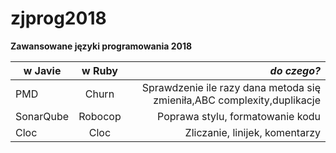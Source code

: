 # zjprog2018
**Zawansowane języki programowania 2018**


| **w Javie**   | **w Ruby**    | **_do czego?_**                                                        |
| ------------- |:-------------:| ----------------------------------------------------------------------:|
| PMD           | Churn         | Sprawdzenie ile razy dana metoda się zmieniła,ABC complexity,duplikacje|
| SonarQube     | Robocop       | Poprawa stylu, formatowanie kodu                                       |
| Cloc          | Cloc          | Zliczanie, linijek, komentarzy                                         |
